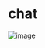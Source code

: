 chat
====

![image](https://f.cloud.github.com/assets/848347/2495396/f01279a6-b2f4-11e3-9733-af2955a94cff.png)
